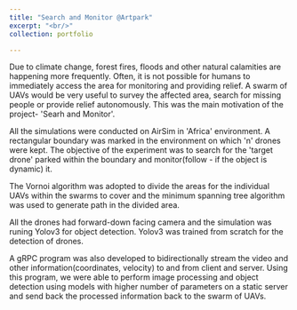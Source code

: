 ```yaml
---
title: "Search and Monitor @Artpark"
excerpt: "<br/>"
collection: portfolio

---
```


Due to climate change, forest fires, floods and other natural calamities are happening more frequently. Often, it is not possible for humans to immediately access the area for monitoring and providing relief. A swarm of UAVs would be very useful to survey the affected area, search for missing people or provide relief autonomously. This was the main motivation of the project- 'Searh and Monitor'.

All the simulations were conducted on AirSim in 'Africa' environment. A rectangular boundary was marked in the environment on which 'n' drones were kept. The objective of the experiment was to search for the 'target drone' parked within the boundary and monitor(follow - if the object is dynamic) it. 

The Vornoi algorithm was adopted to divide the areas for the individual UAVs within the swarms to cover and the minimum spanning tree algorithm was used to generate path in the divided area.

All the drones had forward-down facing camera and the simulation was runing Yolov3 for object detection. Yolov3 was trained from scratch for the detection of drones.

A gRPC program was also developed to bidirectionally stream the video and other information(coordinates, velocity) to and from client and server. Using this program, we were able to perform image processing and object detection using models with higher number of parameters on a static server and send back the processed information back to the swarm of UAVs.



